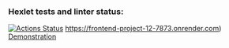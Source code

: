 ### Hexlet tests and linter status:
[![Actions Status](https://github.com/Rolex55/frontend-project-12/actions/workflows/hexlet-check.yml/badge.svg)](https://github.com/Rolex55/frontend-project-12/actions)
https://frontend-project-12-7873.onrender.com)
[Demonstration](https://frontend-project-12-7873.onrender.com)
